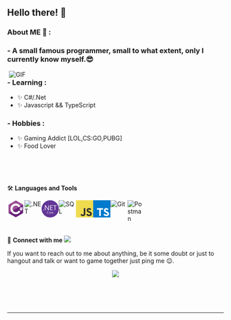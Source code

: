 ##  Hello there! 👋

### About ME 💬 :

### - A small famous programmer, small to what extent, only I currently know myself.😎

<img hight="400" width="500" alt="GIF" align="right" src="https://5b0988e595225.cdn.sohucs.com/images/20171223/e0bb1b3300804de2a882e999b61fb2a6.jpeg">

### - Learning :
- ✨ C#/.Net
- ✨ Javascript && TypeScript

### - Hobbies : 
- ✨ Gaming Addict [LOL,CS:GO,PUBG]
- ✨ Food Lover

</br>
</br>
</br>

🛠️&nbsp;**Languages  and Tools**

<img align="left" alt="C#" width="40px" src="https://raw.githubusercontent.com/devicons/devicon/master/icons/csharp/csharp-original.svg" />
<img align="left" alt=".NET" width="40px" src="https://raw.githubusercontent.com/rahuldkjain/github-profile-readme-generator/master/src/images/icons/Framework/dotnet.svg" />
<img align="left" alt=".NET Core" width="40px" src="https://raw.githubusercontent.com/devicons/devicon/master/icons/dotnetcore/dotnetcore-original.svg" />
<img align="left" alt="SQL" width="40px" src="https://camo.githubusercontent.com/42dfd0950d93092d82d677877fe87d5bab1e2acccc1110bf0f9dd755988ccb7e/68747470733a2f2f7777772e7376677265706f2e636f6d2f73686f772f3330333232392f6d6963726f736f66742d73716c2d7365727665722d6c6f676f2e737667" />
<img align="left" alt="JavaScript" width="40px" src="https://raw.githubusercontent.com/github/explore/80688e429a7d4ef2fca1e82350fe8e3517d3494d/topics/javascript/javascript.png" />
<img align="left" alt="TypeScript" width="40px" src="https://raw.githubusercontent.com/github/explore/80688e429a7d4ef2fca1e82350fe8e3517d3494d/topics/typescript/typescript.png" />
<img align="left" alt="Git" width="40px" src="https://camo.githubusercontent.com/fbfcb9e3dc648adc93bef37c718db16c52f617ad055a26de6dc3c21865c3321d/68747470733a2f2f7777772e766563746f726c6f676f2e7a6f6e652f6c6f676f732f6769742d73636d2f6769742d73636d2d69636f6e2e737667" />
<img align="left" alt="Postman" width="40px" src="https://camo.githubusercontent.com/93b32389bf746009ca2370de7fe06c3b5146f4c99d99df65994f9ced0ba41685/68747470733a2f2f7777772e766563746f726c6f676f2e7a6f6e652f6c6f676f732f676574706f73746d616e2f676574706f73746d616e2d69636f6e2e737667" />

<br/>
<br/>
<br/>
<br/>

🔗&nbsp;**Connect with me   [![](https://img.shields.io/badge/-@jchhh912-%23181717?style=flat-square&logo=github)](https://github.com/jchhh912)**
<p>
If you want to reach out to me about anything, be it some doubt or just to hangout and talk or want to game together just ping me 😉. 



<p align="center" >  
  <a href="https://github.com/anuraghazra/github-readme-stats"> 
<img  src="https://github-readme-stats.vercel.app/api?username=jchhh912&&show_icons=true&theme=radical"/>
  </a>
  </p>



</br>
</br>
</br>
</a>
 </p>


[website]: https://imnikitaokunev.github.io/
[linkedin]: https://www.linkedin.com/in/imnikitaokunev/
[telegram]: https://t.me/nikitkasss
[yummy-monney]: https://github.com/imnikitaokunev/yummy-money
[kuzya]: https://github.com/imnikitaokunev/kuzya
*************


